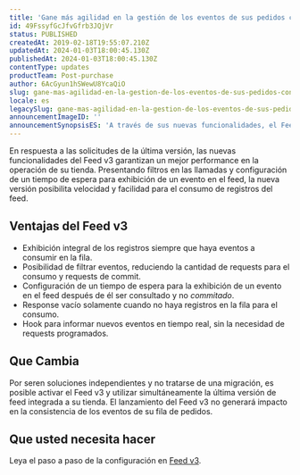 ```yaml
---
title: 'Gane más agilidad en la gestión de los eventos de sus pedidos con el Feed v3'
id: 49FssyfGcJfvGfrb3JQjVr
status: PUBLISHED
createdAt: 2019-02-18T19:55:07.210Z
updatedAt: 2024-01-03T18:00:45.130Z
publishedAt: 2024-01-03T18:00:45.130Z
contentType: updates
productTeam: Post-purchase
author: 6AcGyun1hSWewU8YcaQiO
slug: gane-mas-agilidad-en-la-gestion-de-los-eventos-de-sus-pedidos-con-el-feed
locale: es
legacySlug: gane-mas-agilidad-en-la-gestion-de-los-eventos-de-sus-pedidos-con-el-feed
announcementImageID: ''
announcementSynopsisES: 'A través de sus nuevas funcionalidades, el Feed v3 permite una gestión más eficaz de los registros de su feed. '
---
```


En respuesta a las solicitudes de la última versión, las nuevas funcionalidades del Feed v3 garantizan un mejor performance en la operación de su tienda. Presentando filtros en las llamadas y configuración de un tiempo de espera para exhibición de un evento en el feed, la nueva versión posibilita velocidad y facilidad para el consumo de registros del feed.

## Ventajas del Feed v3

- Exhibición integral de los registros siempre que haya eventos a consumir en la fila.
- Posibilidad de filtrar eventos, reduciendo la cantidad de requests para el consumo y requests de commit.
- Configuración de un tiempo de espera para la exhibición de un evento en el feed después de él ser consultado y no _commitado_.
- Response vacío solamente cuando no haya registros en la fila para el consumo.
- Hook para informar nuevos eventos en tiempo real, sin la necesidad de requests programados.

## Que Cambia

Por seren soluciones independientes y no tratarse de una migración, es posible activar el Feed v3 y utilizar simultáneamente la última versión de feed integrada a su tienda. El lanzamiento del Feed v3 no generará impacto en la consistencia de los eventos de su fila de pedidos.

## Que usted necesita hacer

Leya el paso a paso de la configuración en [Feed v3](https://developers.vtex.com/docs/guides/orders-feed).
